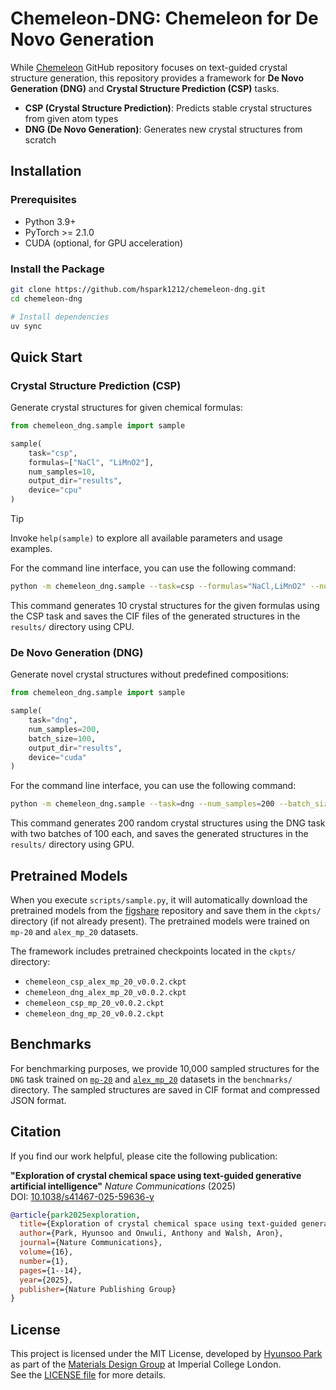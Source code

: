 # Chemeleon-DNG: Chemeleon for De Novo Generation

While [Chemeleon](https://github.com/hspark1212/chemeleon) GitHub repository focuses on text-guided crystal structure generation, this repository provides a framework for **De Novo Generation (DNG)** and **Crystal Structure Prediction (CSP)** tasks.

- **CSP (Crystal Structure Prediction)**: Predicts stable crystal structures from given atom types
- **DNG (De Novo Generation)**: Generates new crystal structures from scratch

## Installation

### Prerequisites

- Python 3.9+
- PyTorch >= 2.1.0
- CUDA (optional, for GPU acceleration)

### Install the Package

```bash
git clone https://github.com/hspark1212/chemeleon-dng.git
cd chemeleon-dng

# Install dependencies
uv sync
```

## Quick Start

### Crystal Structure Prediction (CSP)

Generate crystal structures for given chemical formulas:

```python
from chemeleon_dng.sample import sample

sample(
    task="csp",
    formulas=["NaCl", "LiMnO2"],
    num_samples=10,
    output_dir="results",
    device="cpu"
)
```

> [!TIP]
> Invoke `help(sample)` to explore all available parameters and usage examples.

For the command line interface, you can use the following command:

```bash
python -m chemeleon_dng.sample --task=csp --formulas="NaCl,LiMnO2" --num_samples=10 --output_dir="results" --device=cpu
```

This command generates 10 crystal structures for the given formulas using the CSP task and saves the CIF files of the generated structures in the `results/` directory using CPU.

### De Novo Generation (DNG)

Generate novel crystal structures without predefined compositions:

```python
from chemeleon_dng.sample import sample

sample(
    task="dng",
    num_samples=200,
    batch_size=100,
    output_dir="results",
    device="cuda"
)
```

For the command line interface, you can use the following command:

```bash
python -m chemeleon_dng.sample --task=dng --num_samples=200 --batch_size=100 --output_dir="results" --device=cuda
```

This command generates 200 random crystal structures using the DNG task with two batches of 100 each, and saves the generated structures in the `results/` directory using GPU.

## Pretrained Models

When you execute `scripts/sample.py`, it will automatically download the pretrained models from the [figshare](https://figshare.com/articles/dataset/Chemeleon-dng/29196176?file=54966305) repository and save them in the `ckpts/` directory (if not already present). The pretrained models were trained on `mp-20` and `alex_mp_20` datasets.

The framework includes pretrained checkpoints located in the `ckpts/` directory:

- `chemeleon_csp_alex_mp_20_v0.0.2.ckpt`
- `chemeleon_dng_alex_mp_20_v0.0.2.ckpt`
- `chemeleon_csp_mp_20_v0.0.2.ckpt`
- `chemeleon_dng_mp_20_v0.0.2.ckpt`

## Benchmarks

For benchmarking purposes, we provide 10,000 sampled structures for the `DNG` task trained on [`mp-20`](benchmarks/chemeleon_dng_mp_20_v0.0.2.json.gz) and [`alex_mp_20`](benchmarks/chemeleon_dng_alex_mp_20_v0.0.2.json.gz) datasets in the `benchmarks/` directory. The sampled structures are saved in CIF format and compressed JSON format.

## Citation

If you find our work helpful, please cite the following publication:

**"Exploration of crystal chemical space using text-guided generative artificial intelligence"** *Nature Communications* (2025)  
DOI: [10.1038/s41467-025-59636-y](https://doi.org/10.1038/s41467-025-59636-y)

```bibtex
@article{park2025exploration,
  title={Exploration of crystal chemical space using text-guided generative artificial intelligence},
  author={Park, Hyunsoo and Onwuli, Anthony and Walsh, Aron},
  journal={Nature Communications},
  volume={16},
  number={1},
  pages={1--14},
  year={2025},
  publisher={Nature Publishing Group}
}
```

## License

This project is licensed under the MIT License, developed by [Hyunsoo Park](https://hspark1212.github.io) as part of the [Materials Design Group](https://github.com/wmd-group) at Imperial College London.  
See the [LICENSE file](https://github.com/hspark1212/chemeleon/blob/main/LICENSE) for more details.
